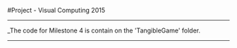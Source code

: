 #Project - Visual Computing 2015
___________________________________
_The code for Milestone 4 is contain on the 'TangibleGame' folder.
_____________

